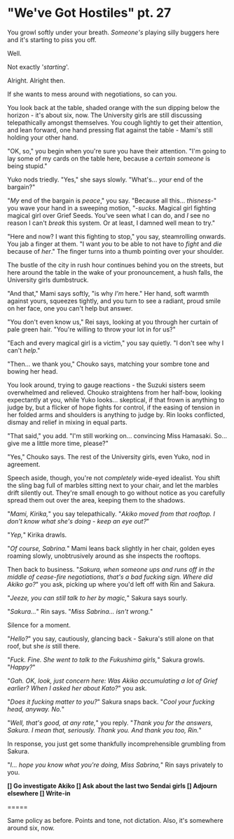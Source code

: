 # "We've Got Hostiles" pt. 27

You growl softly under your breath. *Someone's* playing silly buggers here and it's starting to piss you off.

Well.

Not exactly '*starting*'.

Alright. Alright then.

If she wants to mess around with negotiations, so can you.

You look back at the table, shaded orange with the sun dipping below the horizon - it's about six, now. The University girls are still discussing telepathically amongst themselves. You cough lightly to get their attention, and lean forward, one hand pressing flat against the table - Mami's still holding your other hand.

"OK, so," you begin when you're sure you have their attention. "I'm going to lay some of my cards on the table here, because a *certain someone* is being stupid."

Yuko nods triedly. "Yes," she says slowly. "What's... *your* end of the bargain?"

"*My* end of the bargain is *peace*," you say. "Because all this... *thisness*-" you wave your hand in a sweeping motion, "-*sucks*. Magical girl fighting magical girl over Grief Seeds. You've seen what I can do, and *I* see no reason I can't *break* this system. Or at least, I damned well mean to try."

"Here and now? I want this fighting to stop," you say, steamrolling onwards. You jab a finger at them. "I want *you* to be able to not have to *fight* and *die* because of *her*." The finger turns into a thumb pointing over your shoulder.

The bustle of the city in rush hour continues behind you on the streets, but here around the table in the wake of your pronouncement, a hush falls, the University girls dumbstruck.

"And that," Mami says softly, "is why *I'm* here." Her hand, soft warmth against yours, squeezes tightly, and you turn to see a radiant, proud smile on her face, one you can't help but answer.

"You don't even know us," Rei says, looking at you through her curtain of pale green hair. "You're willing to throw your lot in for us?"

"Each and every magical girl is a victim," you say quietly. "I don't see why I can't *help*."

"Then... we thank you," Chouko says, matching your sombre tone and bowing her head.

You look around, trying to gauge reactions - the Suzuki sisters seem overwhelmed and relieved. Chouko straightens from her half-bow, looking expectantly at you, while Yuko looks... skeptical, if that frown is anything to judge by, but a flicker of hope fights for control, if the easing of tension in her folded arms and shoulders is anything to judge by. Rin looks conflicted, dismay and relief in mixing in equal parts.

"That said," you add. "I'm still working on... convincing Miss Hamasaki. So... give me a little more time, please?"

"Yes," Chouko says. The rest of the University girls, even Yuko, nod in agreement.

Speech aside, though, you're not *completely* wide-eyed idealist. You shift the sling bag full of marbles sitting next to your chair, and let the marbles drift silently out. They're small enough to go without notice as you carefully spread them out over the area, keeping them to the shadows.

"*Mami, Kirika,*" you say telepathically. "*Akiko moved from that rooftop. I don't know what she's doing - keep an eye out?*"

"*Yep,*" Kirika drawls.

"*Of course, Sabrina.*" Mami leans back slightly in her chair, golden eyes roaming slowly, unobtrusively around as she inspects the rooftops.

Then back to business. "*Sakura, when someone ups and runs off in the middle of cease-fire negotiations, that's a *bad fucking sign.* Where did Akiko go?*" you ask, picking up where you'd left off with Rin and Sakura.

"*Jeeze, you can still talk to her by magic,*" Sakura says sourly.

"*Sakura...*" Rin says. "*Miss Sabrina... isn't wrong.*"

Silence for a moment.

"*Hello?*" you say, cautiously, glancing back - Sakura's still alone on that roof, but she *is* still there.

"*Fuck. Fine. She went to talk to the Fukushima girls,*" Sakura growls. "*Happy?*"

"*Gah. OK, look, just concern here: Was Akiko accumulating a lot of Grief earlier? When I asked her about Kato?*" you ask.

"*Does it fucking matter to you?*" Sakura snaps back. "*Cool your fucking head, anyway. No.*"

"*Well, that's good, at any rate,*" you reply. "*Thank you for the answers, Sakura. I mean that, seriously. Thank you. And thank *you* too, Rin.*"

In response, you just get some thankfully incomprehensible grumbling from Sakura.

"*I... hope you know what you're doing, Miss Sabrina,*" Rin says privately to you.

**\[] Go investigate Akiko
\[] Ask about the last two Sendai girls
\[] Adjourn elsewhere
\[] Write-in**

\=====​

Same policy as before. Points and tone, not dictation. Also, it's somewhere around six, now.
